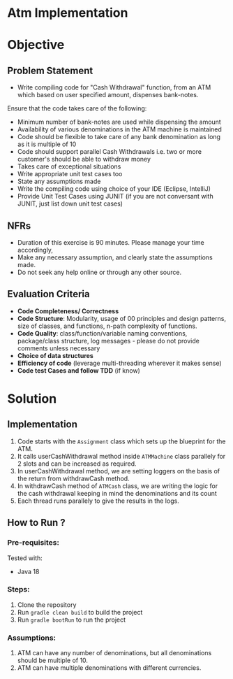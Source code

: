 # Atm Implementation

# Objective

## Problem Statement

- Write compiling code for "Cash Withdrawal" function, from an ATM which based on user specified amount,
  dispenses bank-notes.

Ensure that the code takes care of the following:

- Minimum number of bank-notes are used while dispensing the amount
- Availability of various denominations in the ATM machine is maintained
- Code should be flexible to take care of any bank denomination as long as it is multiple of 10
- Code should support parallel Cash Withdrawals i.e. two or more customer's should be able to withdraw money
- Takes care of exceptional situations
- Write appropriate unit test cases too
- State any assumptions made
- Write the compiling code using choice of your IDE (Eclipse, IntelliJ)
- Provide Unit Test Cases using JUNIT (if you are not conversant with JUNIT, just list down unit test cases)

## NFRs

- Duration of this exercise is 90 minutes. Please manage your time accordingly,
- Make any necessary assumption, and clearly state the assumptions made.
- Do not seek any help online or through any other source.

## Evaluation Criteria

- **Code Completeness/ Correctness**
- **Code Structure**: Modularity, usage of 00 principles and design patterns, size of classes, and functions, n-path
  complexity of functions.
- **Code Quality**: class/function/variable naming conventions, package/class structure, log messages - please do not
  provide comments unless necessary
- **Choice of data structures**
- **Efficiency of code** (leverage multi-threading wherever it makes sense)
- **Code test Cases and follow TDD** (if know)

# Solution

## Implementation

1. Code starts with the `Assignment` class which sets up the blueprint for the ATM.
2. It calls userCashWithdrawal method inside `ATMMachine` class parallely for 2 slots and can be increased as required.
3. In userCashWithdrawal method, we are setting loggers on the basis of the return from withdrawCash method. 
4. In withdrawCash method of `ATMCash` class,  we are writing the logic for the cash withdrawal keeping in mind the denominations and its count
5. Each thread runs parallely to give the results in the logs.

## How to Run ?

### Pre-requisites:

Tested with:
- Java 18 

### Steps:
1. Clone the repository
2. Run `gradle clean build` to build the project
3. Run `gradle bootRun` to run the project

### Assumptions:

1. ATM can have any number of denominations, but all denominations should be multiple of 10.
2. ATM can have multiple denominations with different currencies.





